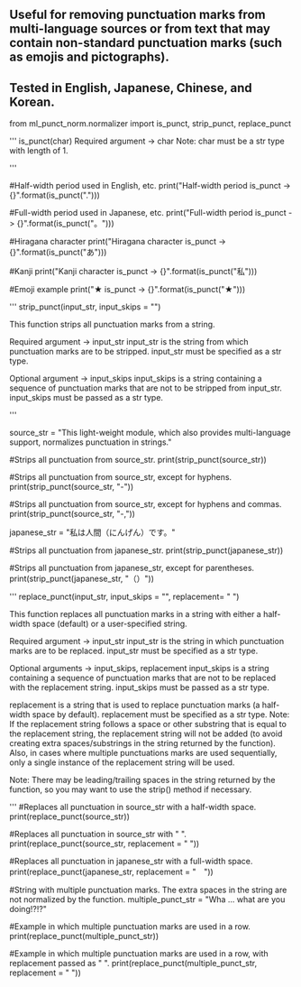 ## Useful for removing punctuation marks from multi-language sources or from text that may contain non-standard punctuation marks (such as emojis and pictographs).
## Tested in English, Japanese, Chinese, and Korean.

from ml_punct_norm.normalizer import is_punct, strip_punct, replace_punct 

'''
is_punct(char)
Required argument -> char
Note: char must be a str type with length of 1.

'''

#Half-width period used in English, etc.
print("Half-width period is_punct -> {}".format(is_punct(".")))

#Full-width period used in Japanese, etc.
print("Full-width period is_punct -> {}".format(is_punct("。")))

#Hiragana character
print("Hiragana character is_punct -> {}".format(is_punct("あ")))

#Kanji
print("Kanji character is_punct -> {}".format(is_punct("私")))

#Emoji example
print("★ is_punct -> {}".format(is_punct("★")))


'''
strip_punct(input_str, input_skips = "")

This function strips all punctuation marks from a string.

Required argument -> input_str
input_str is the string from which punctuation marks are to be stripped. input_str must be specified as a str type.

Optional argument -> input_skips
input_skips is a string containing a sequence of punctuation marks that are not to be stripped from input_str. input_skips must be passed as a str type. 

'''

source_str = "This light-weight module, which also provides multi-language support, normalizes punctuation in strings."

#Strips all punctuation from source_str.
print(strip_punct(source_str))

#Strips all punctuation from source_str, except for hyphens.
print(strip_punct(source_str, "-"))

#Strips all punctuation from source_str, except for hyphens and commas.
print(strip_punct(source_str, "-,"))

japanese_str = "私は人間（にんげん）です。"

#Strips all punctuation from japanese_str.
print(strip_punct(japanese_str))

#Strips all punctuation from japanese_str, except for parentheses.
print(strip_punct(japanese_str, "（）"))

'''
replace_punct(input_str, input_skips = "", replacement= " ")

This function replaces all punctuation marks in a string with either a half-width space (default) or a user-specified string.

Required argument -> input_str
input_str is the string in which punctuation marks are to be replaced. input_str must be specified as a str type.

Optional arguments -> input_skips, replacement
input_skips is a string containing a sequence of punctuation marks that are not to be replaced with the replacement string. input_skips must be passed as a str type. 

replacement is a string that is used to replace punctuation marks (a half-width space by default). replacement must be specified as a str type. Note: If the replacement string follows a space or other substring that is equal to the replacement string, the replacement string will not be added (to avoid creating extra spaces/substrings in the string returned by the function). Also, in cases where multiple punctuations marks are used sequentially,
only a single instance of the replacement string will be used.

Note: There may be leading/trailing spaces in the string returned by the function, so you may want to use the strip() method if necessary.

'''
#Replaces all punctuation in source_str with a half-width space.
print(replace_punct(source_str))

#Replaces all punctuation in source_str with " <PUNCT> ".
print(replace_punct(source_str, replacement = " <PUNCT> "))

#Replaces all punctuation in japanese_str with a full-width space.
print(replace_punct(japanese_str, replacement = "　"))

#String with multiple punctuation marks. The extra spaces in the string are not normalized by the function.
multiple_punct_str = "Wha ... what are you     doing!?!?"

#Example in which multiple punctuation marks are used in a row.
print(replace_punct(multiple_punct_str))

#Example in which multiple punctuation marks are used in a row, with replacement passed as " <PUNCT> ".
print(replace_punct(multiple_punct_str, replacement = " <PUNCT> "))
